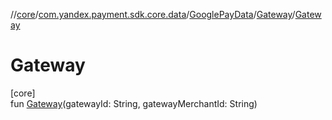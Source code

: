 //[core](../../../../index.md)/[com.yandex.payment.sdk.core.data](../../index.md)/[GooglePayData](../index.md)/[Gateway](index.md)/[Gateway](-gateway.md)

# Gateway

[core]\
fun [Gateway](-gateway.md)(gatewayId: String, gatewayMerchantId: String)
